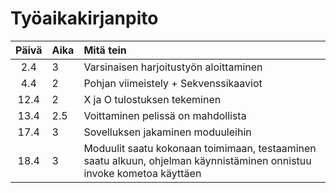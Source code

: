 # Työaikakirjanpito

| Päivä | Aika | Mitä tein  |
| :----:|:-----| :-----|
| 2.4   | 3    | Varsinaisen harjoitustyön aloittaminen |
| 4.4   | 2    | Pohjan viimeistely + Sekvenssikaaviot |
| 12.4  | 2    | X ja O tulostuksen tekeminen |
| 13.4  | 2.5  | Voittaminen pelissä on mahdollista |
| 17.4  | 3    | Sovelluksen jakaminen moduuleihin |
| 18.4  | 3    | Moduulit saatu kokonaan toimimaan, testaaminen saatu alkuun, ohjelman käynnistäminen onnistuu invoke kometoa käyttäen |

 

